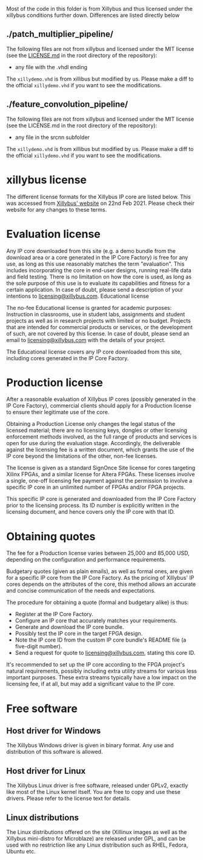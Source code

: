 Most of the code in this folder is from Xillybus and thus licensed under the xillybus conditions further down. Differences are listed directly below

## ./patch_multiplier_pipeline/

The following files are not from xillybus and licensed under the MIT license (see the [LICENSE.md](LICENSE.md) in the root directory of the repository):
* any file with the .vhdl ending

The `xillydemo.vhd` is from xillibus but modified by us. Please make a diff to the official `xillydemo.vhd` if you want to see the modifications.

## ./feature_convolution_pipeline/

The following files are not from xillybus and licensed under the MIT license (see the LICENSE.md in the root directory of the repository):
* any file in the srcnn subfolder

The `xillydemo.vhd` is from xillibus but modified by us. Please make a diff to the official `xillydemo.vhd` if you want to see the modifications.

# xillybus license

The different license formats for the Xillybus IP core are listed below. This was accessed from [Xillybus' website](http://xillybus.com/licensing) on 22nd Feb 2021. Please check their website for any changes to these terms.

# Evaluation license

Any IP core downloaded from this site (e.g. a demo bundle from the download area or a core generated in the IP Core Factory) is free for any use, as long as this use reasonably matches the term "evaluation". This includes incorporating the core in end-user designs, running real-life data and field testing. There is no limitation on how the core is used, as long as the sole purpose of this use is to evaluate its capabilities and fitness for a certain application. In case of doubt, please send a description of your intentions to licensing@xillybus.com.
Educational license

The no-fee Educational license is granted for academic purposes: Instruction in classrooms, use in student labs, assignments and student projects as well as in research projects with limited or no budget. Projects that are intended for commercial products or services, or the development of such, are not covered by this license. In case of doubt, please send an email to licensing@xillybus.com with the details of your project.

The Educational license covers any IP core downloaded from this site, including cores generated in the IP Core Factory.

# Production license

After a reasonable evaluation of Xillybus IP cores (possibly generated in the IP Core Factory), commercial clients should apply for a Production license to ensure their legitimate use of the core.

Obtaining a Production License only changes the legal status of the licensed material; there are no licensing keys, dongles or other licensing enforcement methods involved, as the full range of products and services is open for use during the evaluation stage. Accordingly, the deliverable against the licensing fee is a written document, which grants the use of the IP core beyond the limitations of the other, non-fee licenses.

The license is given as a standard SignOnce Site license for cores targeting Xilinx FPGAs, and a similar license for Altera FPGAs. These licenses involve a single, one-off licensing fee payment against the permission to involve a specific IP core in an unlimited number of FPGAs and/or FPGA projects.

This specific IP core is generated and downloaded from the IP Core Factory prior to the licensing process. Its ID number is explicitly written in the licensing document, and hence covers only the IP core with that ID.

# Obtaining quotes

The fee for a Production license varies between 25,000 and 85,000 USD, depending on the configuration and performance requirements.

Budgetary quotes (given as plain emails), as well as formal ones, are given for a specific IP core from the IP Core Factory. As the pricing of Xillybus' IP cores depends on the attributes of the core, this method allows an accurate and concise communication of the needs and expectations.

The procedure for obtaining a quote (formal and budgetary alike) is thus:

   * Register at the IP Core Factory.
   * Configure an IP core that accurately matches your requirements.
   * Generate and download the IP core bundle.
   * Possibly test the IP core in the target FPGA design.
   * Note the IP core ID from the custom IP core bundle's README file (a five-digit number).
   * Send a request for quote to licensing@xillybus.com, stating this core ID.

It's recommended to set up the IP core according to the FPGA project's natural requirements, possibly including extra utility streams for various less important purposes. These extra streams typically have a low impact on the licensing fee, if at all, but may add a significant value to the IP core.

# Free software
## Host driver for Windows

The Xillybus Windows driver is given in binary format. Any use and distribution of this software is allowed.
## Host driver for Linux

The Xillybus Linux driver is free software, released under GPLv2, exactly like most of the Linux kernel itself. You are free to copy and use these drivers. Please refer to the license text for details.
## Linux distributions

The Linux distributions offered on the site (Xillinux images as well as the Xillybus mini-distro for Microblaze) are released under GPL, and can be used with no restriction like any Linux distribution such as RHEL, Fedora, Ubuntu etc.
